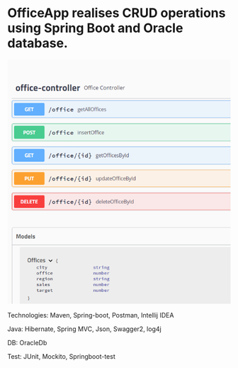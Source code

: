 # OfficeApp realises CRUD operations using Spring Boot and Oracle database.
![Alt text](https://github.com/Yanetta/OfficeApp/blob/master/src/main/resources/Swagger.png "Optional title")

Technologies: Maven, Spring-boot, Postman, Intellij IDEA 

Java: Hibernate, Spring MVC, Json, Swagger2, log4j 

DB: OracleDb 

Test: JUnit, Mockito, Springboot-test 


